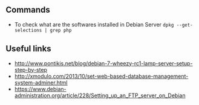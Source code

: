 ## Commands ##
- To check what are the softwares installed in Debian Server
`dpkg --get-selections | grep php`

## Useful links ##
- http://www.pontikis.net/blog/debian-7-wheezy-rc1-lamp-server-setup-step-by-step
- http://xmodulo.com/2013/10/set-web-based-database-management-system-adminer.html
- https://www.debian-administration.org/article/228/Setting_up_an_FTP_server_on_Debian
